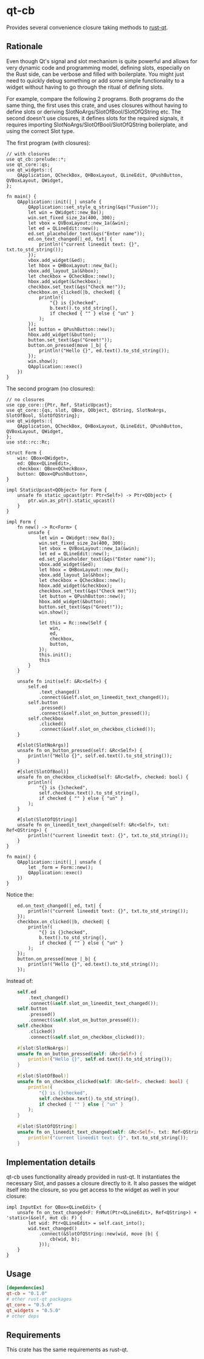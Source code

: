 # qt-cb

Provides several convenience closure taking methods to [rust-qt](https://github.com/rust-qt/ritual). 

## Rationale
Even though Qt's signal and slot mechanism is quite powerful and allows for very dynamic code and programming model, defining slots, especially on the Rust side, can be verbose and filled with boilerplate. 
You might just need to quickly debug something or add some simple functionality to a widget without having to go through the ritual of defining slots.

For example, compare the following 2 programs. Both programs do the same thing, the first uses this crate, and uses closures without having to define slots or deriving SlotNoArgs/SlotOfBool/SlotOfQString etc. The second doesn't use closures, it defines slots for the required signals, it requires importing SlotNoArgs/SlotOfBool/SlotOfQString boilerplate, and using the correct Slot type.

The first program (with closures):
```rust,no_run
// with closures
use qt_cb::prelude::*;
use qt_core::qs;
use qt_widgets::{
    QApplication, QCheckBox, QHBoxLayout, QLineEdit, QPushButton, QVBoxLayout, QWidget,
};

fn main() {
    QApplication::init(|_| unsafe {
        QApplication::set_style_q_string(&qs("Fusion"));
        let win = QWidget::new_0a();
        win.set_fixed_size_2a(400, 300);
        let vbox = QVBoxLayout::new_1a(&win);
        let ed = QLineEdit::new();
        ed.set_placeholder_text(&qs("Enter name"));
        ed.on_text_changed(|_ed, txt| {
            println!("current lineedit text: {}", txt.to_std_string());
        });
        vbox.add_widget(&ed);
        let hbox = QHBoxLayout::new_0a();
        vbox.add_layout_1a(&hbox);
        let checkbox = QCheckBox::new();
        hbox.add_widget(&checkbox);
        checkbox.set_text(&qs("Check me!"));
        checkbox.on_clicked(|b, checked| {
            println!(
                "{} is {}checked",
                b.text().to_std_string(),
                if checked { "" } else { "un" }
            );
        });
        let button = QPushButton::new();
        hbox.add_widget(&button);
        button.set_text(&qs("Greet!"));
        button.on_pressed(move |_b| {
            println!("Hello {}", ed.text().to_std_string());
        });
        win.show();
        QApplication::exec()
    })
}
```

The second program (no closures):
```rust,no_run
// no closures
use cpp_core::{Ptr, Ref, StaticUpcast};
use qt_core::{qs, slot, QBox, QObject, QString, SlotNoArgs, SlotOfBool, SlotOfQString};
use qt_widgets::{
    QApplication, QCheckBox, QHBoxLayout, QLineEdit, QPushButton, QVBoxLayout, QWidget,
};
use std::rc::Rc;

struct Form {
    win: QBox<QWidget>,
    ed: QBox<QLineEdit>,
    checkbox: QBox<QCheckBox>,
    button: QBox<QPushButton>,
}

impl StaticUpcast<QObject> for Form {
    unsafe fn static_upcast(ptr: Ptr<Self>) -> Ptr<QObject> {
        ptr.win.as_ptr().static_upcast()
    }
}

impl Form {
    fn new() -> Rc<Form> {
        unsafe {
            let win = QWidget::new_0a();
            win.set_fixed_size_2a(400, 300);
            let vbox = QVBoxLayout::new_1a(&win);
            let ed = QLineEdit::new();
            ed.set_placeholder_text(&qs("Enter name"));
            vbox.add_widget(&ed);
            let hbox = QHBoxLayout::new_0a();
            vbox.add_layout_1a(&hbox);
            let checkbox = QCheckBox::new();
            hbox.add_widget(&checkbox);
            checkbox.set_text(&qs("Check me!"));
            let button = QPushButton::new();
            hbox.add_widget(&button);
            button.set_text(&qs("Greet!"));
            win.show();

            let this = Rc::new(Self {
                win,
                ed,
                checkbox,
                button,
            });
            this.init();
            this
        }
    }

    unsafe fn init(self: &Rc<Self>) {
        self.ed
            .text_changed()
            .connect(&self.slot_on_lineedit_text_changed());
        self.button
            .pressed()
            .connect(&self.slot_on_button_pressed());
        self.checkbox
            .clicked()
            .connect(&self.slot_on_checkbox_clicked());
    }

    #[slot(SlotNoArgs)]
    unsafe fn on_button_pressed(self: &Rc<Self>) {
        println!("Hello {}", self.ed.text().to_std_string());
    }

    #[slot(SlotOfBool)]
    unsafe fn on_checkbox_clicked(self: &Rc<Self>, checked: bool) {
        println!(
            "{} is {}checked",
            self.checkbox.text().to_std_string(),
            if checked { "" } else { "un" }
        );
    }

    #[slot(SlotOfQString)]
    unsafe fn on_lineedit_text_changed(self: &Rc<Self>, txt: Ref<QString>) {
        println!("current lineedit text: {}", txt.to_std_string());
    }
}

fn main() {
    QApplication::init(|_| unsafe {
        let _form = Form::new();
        QApplication::exec()
    })
}
```

Notice the:
```rust,ignore
    ed.on_text_changed(|_ed, txt| {
        println!("current lineedit text: {}", txt.to_std_string());
    });
    checkbox.on_clicked(|b, checked| {
        println!(
            "{} is {}checked",
            b.text().to_std_string(),
            if checked { "" } else { "un" }
        );
    });
    button.on_pressed(move |_b| {
        println!("Hello {}", ed.text().to_std_string());
    });
```

Instead of:
```rust
    self.ed
        .text_changed()
        .connect(&self.slot_on_lineedit_text_changed());
    self.button
        .pressed()
        .connect(&self.slot_on_button_pressed());
    self.checkbox
        .clicked()
        .connect(&self.slot_on_checkbox_clicked());

    #[slot(SlotNoArgs)]
    unsafe fn on_button_pressed(self: &Rc<Self>) {
        println!("Hello {}", self.ed.text().to_std_string());
    }

    #[slot(SlotOfBool)]
    unsafe fn on_checkbox_clicked(self: &Rc<Self>, checked: bool) {
        println!(
            "{} is {}checked",
            self.checkbox.text().to_std_string(),
            if checked { "" } else { "un" }
        );
    }

    #[slot(SlotOfQString)]
    unsafe fn on_lineedit_text_changed(self: &Rc<Self>, txt: Ref<QString>) {
        println!("current lineedit text: {}", txt.to_std_string());
    }
```

## Implementation details
qt-cb uses functionality already provided in rust-qt. It instantiates the necessary Slot, and passes a closure directly to it. It also passes the widget itself into the closure, so you get access to the widget as well in your closure:
```rust,ignore
impl InputExt for QBox<QLineEdit> {
    unsafe fn on_text_changed<F: FnMut(Ptr<QLineEdit>, Ref<QString>) + 'static>(&self, mut cb: F) {
        let wid: Ptr<QLineEdit> = self.cast_into();
        wid.text_changed()
            .connect(&SlotOfQString::new(wid, move |b| {
                cb(wid, b);
            }));
    }
}
```

## Usage
```toml
[dependencies]
qt-cb = "0.1.0"
# other rust-qt packages
qt_core = "0.5.0"
qt_widgets = "0.5.0"
# other deps
```

## Requirements
This crate has the same requirements as rust-qt.